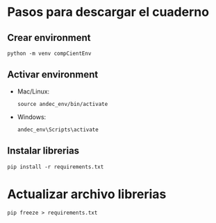 # Pasos para descargar el cuaderno

## Crear environment
```
python -m venv compCientEnv
```

## Activar environment

- Mac/Linux:
  ```
  source andec_env/bin/activate
  ```

- Windows:
  ```
  andec_env\Scripts\activate
  ```

## Instalar librerias
```
pip install -r requirements.txt
```

# Actualizar archivo librerias
```
pip freeze > requirements.txt
```